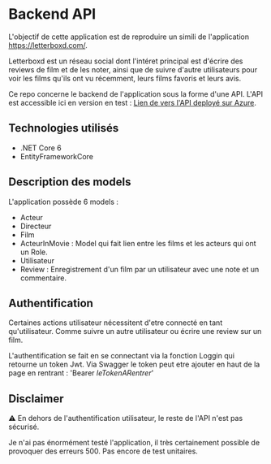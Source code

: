 
# Backend API

L'objectif de cette application est de reproduire un simili de l'application https://letterboxd.com/.

Letterboxd est un réseau social dont l'intéret principal est d'écrire des reviews de film et de les noter, ainsi que de suivre d'autre utilisateurs pour voir les films qu'ils ont vu récemment, leurs films favoris et leurs avis. 

Ce repo concerne le backend de l'application sous la forme d'une API. L'API est accessible ici en version en test : [Lien de vers l'API deployé sur Azure](https://webapibackend-0xmaxime.azurewebsites.net/Swagger/index.html).


## Technologies utilisés
- .NET Core 6 
- EntityFrameworkCore

## Description des models  
L'application possède 6 models :

- Acteur 
- Directeur
- Film 
- ActeurInMovie : Model qui fait lien entre les films et les acteurs qui ont un Role. 
- Utilisateur 
- Review : Enregistrement d'un film par un utilisateur avec une note et un commentaire.

## Authentification
Certaines actions utilisateur nécessitent d'etre connecté en tant qu'utilisateur. Comme suivre un autre utilisateur ou écrire une review sur un film. 

L'authentification se fait en se connectant via la fonction Loggin qui retourne un token Jwt. Via Swagger le token peut etre ajouter en haut de la page en rentrant : 'Bearer *leTokenARentrer*'

## Disclaimer

⚠️
En dehors de l'authentification utilisateur, le reste de l'API n'est pas sécurisé.

Je n'ai pas énormément testé l'application, il très certainement possible de provoquer des erreurs 500.
Pas encore de test unitaires.
